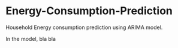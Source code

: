 # Energy-Consumption-Prediction
Household Energy consumption prediction using ARIMA model. 

In the model, bla bla 
